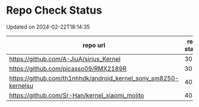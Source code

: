 # Repo Check Status

Updated on 2024-02-22T18:14:35

| repo url | repo status |
| -------- | -------- | 
|  https://github.com/A-JiuA/sirius_Kernel |  301 |
|  https://github.com/picasso09/RMX2189R |  301 |
|  https://github.com/th1nhhdk/android_kernel_sony_sm8250-kernelsu |  404 |
|  https://github.com/Sr-Han/kernel_xiaomi_mojito |  404 |
